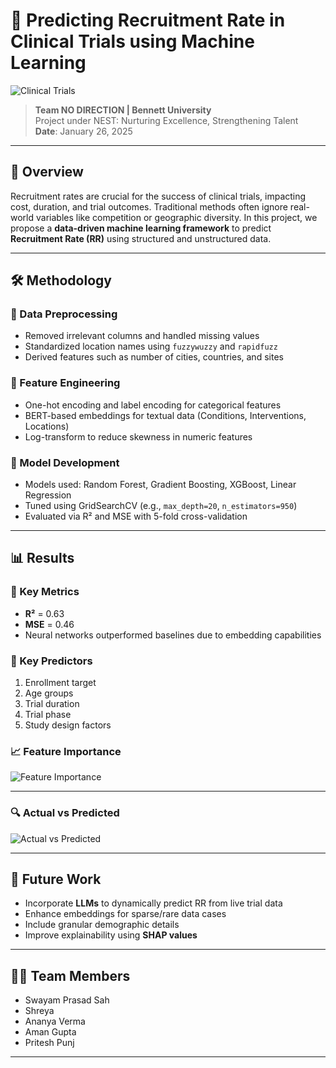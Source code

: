 # 🧠 Predicting Recruitment Rate in Clinical Trials using Machine Learning

![Clinical Trials](https://upload.wikimedia.org/wikipedia/commons/thumb/1/19/Clinical_Trials_2015_Visual.png/800px-Clinical_Trials_2015_Visual.png)

> **Team NO DIRECTION | Bennett University**  
> Project under NEST: Nurturing Excellence, Strengthening Talent  
> **Date**: January 26, 2025

---

## 📘 Overview

Recruitment rates are crucial for the success of clinical trials, impacting cost, duration, and trial outcomes. Traditional methods often ignore real-world variables like competition or geographic diversity. In this project, we propose a **data-driven machine learning framework** to predict **Recruitment Rate (RR)** using structured and unstructured data.

---

## 🛠️ Methodology

### 🔹 Data Preprocessing
- Removed irrelevant columns and handled missing values
- Standardized location names using `fuzzywuzzy` and `rapidfuzz`
- Derived features such as number of cities, countries, and sites

### 🔹 Feature Engineering
- One-hot encoding and label encoding for categorical features
- BERT-based embeddings for textual data (Conditions, Interventions, Locations)
- Log-transform to reduce skewness in numeric features

### 🔹 Model Development
- Models used: Random Forest, Gradient Boosting, XGBoost, Linear Regression
- Tuned using GridSearchCV (e.g., `max_depth=20`, `n_estimators=950`)
- Evaluated via R² and MSE with 5-fold cross-validation

---

## 📊 Results

### 🎯 Key Metrics
- **R²** = 0.63
- **MSE** = 0.46
- Neural networks outperformed baselines due to embedding capabilities

### 📌 Key Predictors
1. Enrollment target
2. Age groups
3. Trial duration
4. Trial phase
5. Study design factors

### 📈 Feature Importance

![Feature Importance](https://raw.githubusercontent.com/your-username/your-repo/main/assets/feature_importance.png)

---

### 🔍 Actual vs Predicted
![Actual vs Predicted](https://github.com/user-attachments/assets/0e535851-056c-40e7-b388-cffb8c274d92)

---

## 🔮 Future Work

- Incorporate **LLMs** to dynamically predict RR from live trial data
- Enhance embeddings for sparse/rare data cases
- Include granular demographic details
- Improve explainability using **SHAP values**

---

## 🧑‍💻 Team Members
- Swayam Prasad Sah  
- Shreya  
- Ananya Verma  
- Aman Gupta  
- Pritesh Punj

---

